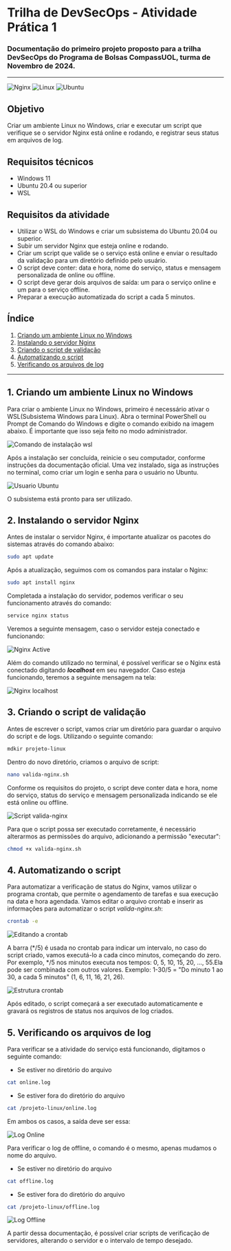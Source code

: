 # Trilha de DevSecOps - Atividade Prática 1 
### Documentação do primeiro projeto proposto para a trilha DevSecOps do Programa de Bolsas CompassUOL, turma de Novembro de 2024.

---

![Nginx](https://img.shields.io/badge/nginx-%23009639.svg?style=for-the-badge&logo=nginx&logoColor=white)
![Linux](https://img.shields.io/badge/Linux-FCC624?style=for-the-badge&logo=linux&logoColor=black)
![Ubuntu](https://img.shields.io/badge/Ubuntu-E95420?style=for-the-badge&logo=ubuntu&logoColor=white)

## Objetivo
Criar um ambiente Linux no Windows, criar e executar um script que verifique se o servidor Nginx está online e rodando, e registrar seus status em  arquivos de log.

## Requisitos técnicos
- Windows 11
- Ubuntu 20.4 ou superior
- WSL

## Requisitos da atividade
- Utilizar o WSL do Windows e criar um subsistema do Ubuntu 20.04 ou superior. 
- Subir um servidor Nginx que esteja online e rodando.
- Criar um script que valide se o serviço está online e enviar o resultado da validação para  um diretório definido pelo usuário.
- O script deve conter: data e hora, nome do serviço, status e mensagem personalizada de online ou offline.
- O script deve gerar dois arquivos de saída: um para o serviço online e um para o serviço offline.
- Preparar a execução automatizada do script a cada 5 minutos.

## Índice

<ol>
    <li><a href="#criando-ambiente">Criando um ambiente Linux no Windows</a></li>
    <li><a href="#instalando-nginx">Instalando o servidor Nginx</a></li>
    <li><a href="#criando-script">Criando o script de validação</a></li>
    <li><a href="#automatizando-script"> Automatizando o script</a></li>
    <li><a href="#verificando-log">Verificando os arquivos de log</a></li>
</ol>


---

<h2 id="criando-ambiente">1. Criando um ambiente Linux no Windows</h2>
Para criar o ambiente Linux no Windows, primeiro é necessário ativar o WSL(Subsistema Windows para Linux). Abra o terminal PowerShell ou Prompt de Comando do Windows e digite o comando exibido na imagem abaixo. É importante que isso seja feito no modo administrador. 

![Comando de instalação wsl](images/1.Instalando%20WSL.png)

Após a instalação ser concluída, reinicie o seu computador, conforme instruções da documentação oficial. Uma vez instalado, siga as instruções no terminal, como criar um login e senha para o usuário no Ubuntu.

![Usuario Ubuntu](images/2.Criando%20Usuario%20no%20Ubuntu.png)

O subsistema está pronto para ser utilizado. 

<h2 id="instalando-nginx">2. Instalando o servidor Nginx</h2>
Antes de instalar o servidor Nginx, é importante atualizar os pacotes do sistemas através do comando abaixo:

```bash
sudo apt update
```
Após a atualização, seguimos com os comandos para instalar o Nginx: 

```bash
sudo apt install nginx
```
Completada a instalação do servidor, podemos verificar o seu funcionamento através do comando:

```bash
service nginx status
```
Veremos a seguinte mensagem, caso o servidor esteja conectado e funcionando:

![Nginx Active](images/6.%20Status%20Nginx.png)

Além do comando utilizado no terminal, é possível verificar se o Nginx está conectado digitando ***localhost*** em seu navegador. Caso esteja funcionando, teremos a seguinte mensagem na tela:

![Nginx localhost](images/7.%20Nginx%20Navegador.png)

<h2 id="criando-script">3. Criando o script de validação</h2>

Antes de escrever o script, vamos criar um diretório para guardar o arquivo do script e de logs. Utilizando o seguinte comando:

```bash
mdkir projeto-linux
```
Dentro do novo diretório, criamos o arquivo de script:
```bash
nano valida-nginx.sh
```
Conforme os requisitos do projeto, o script deve conter data e hora, nome do serviço, status do serviço e mensagem personalizada indicando se ele está online ou offline.

![Script valida-nginx](images/Script.png)

Para que o script possa ser executado corretamente, é necessário alterarmos as permissões do arquivo, adicionando a permissão "executar":

```bash
chmod +x valida-nginx.sh
```

<h2 id="automatizando-script">4. Automatizando o script</h2>

Para automatizar a verificação de status do Nginx, vamos utilizar o programa crontab, que permite o agendamento de tarefas e sua execução na data e hora agendada. 
Vamos editar o arquivo crontab e inserir as informações para automatizar o script *valida-nginx.sh*:

```bash
crontab -e
```

![Editando a crontab](images/add%20comando%20de%20automatização.png)

A barra (\*/5) é usada no crontab para indicar um intervalo, no caso do script criado, vamos executá-lo a cada cinco minutos, começando do zero. Por exemplo, \*/5 nos minutos executa nos tempos: 0, 5, 10, 15, 20, ..., 55.Ela pode ser combinada com outros valores. Exemplo: 1-30/5 = "Do minuto 1 ao 30, a cada 5 minutos" (1, 6, 11, 16, 21, 26).

![Estrutura crontab](images/15.Estrutura%20crontab.png)

Após editado, o script começará a ser executado automaticamente e gravará os registros de status nos arquivos de log criados.

<h2 id="verificando-log">5. Verificando os arquivos de log</h2>

Para verificar se a atividade do serviço está funcionando,  digitamos o seguinte comando:

- Se estiver no diretório do arquivo 
```bash
cat online.log
```
- Se estiver fora do diretório do arquivo
```bash
cat /projeto-linux/online.log
```
Em ambos os casos, a saída deve ser essa:

![Log Online](images/14.%20Status%20Online.png)

Para verificar o log de offline, o comando é o mesmo, apenas mudamos o nome do arquivo.

- Se estiver no diretório do arquivo 
```bash
cat offline.log
```
- Se estiver fora do diretório do arquivo
```bash
cat /projeto-linux/offline.log
```

![Log Offline](images/13.%20Status%20Offline.png)

A partir dessa documentação, é possível criar scripts de verificação de servidores, alterando o servidor e o intervalo de tempo desejado. 


